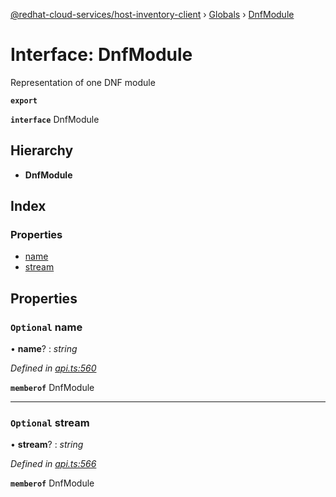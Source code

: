 [@redhat-cloud-services/host-inventory-client](../README.md) › [Globals](../globals.md) › [DnfModule](dnfmodule.md)

# Interface: DnfModule

Representation of one DNF module

**`export`** 

**`interface`** DnfModule

## Hierarchy

* **DnfModule**

## Index

### Properties

* [name](dnfmodule.md#optional-name)
* [stream](dnfmodule.md#optional-stream)

## Properties

### `Optional` name

• **name**? : *string*

*Defined in [api.ts:560](https://github.com/RedHatInsights/javascript-clients/blob/master/packages/host-inventory/api.ts#L560)*

**`memberof`** DnfModule

___

### `Optional` stream

• **stream**? : *string*

*Defined in [api.ts:566](https://github.com/RedHatInsights/javascript-clients/blob/master/packages/host-inventory/api.ts#L566)*

**`memberof`** DnfModule
